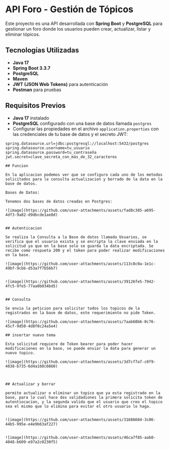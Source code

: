 # API Foro - Gestión de Tópicos

Este proyecto es una API desarrollada con **Spring Boot** y **PostgreSQL** para gestionar un foro donde los usuarios pueden crear, actualizar, listar y eliminar tópicos.

## Tecnologías Utilizadas

- **Java 17**
- **Spring Boot 3.3.7**
- **PostgreSQL**
- **Maven**
- **JWT (JSON Web Tokens)** para autenticación
- **Postman** para pruebas

## Requisitos Previos

- **Java 17** instalado
- **PostgreSQL** configurado con una base de datos llamada `postgres`
- Configurar las propiedades en el archivo `application.properties` con las credenciales de tu base de datos y el secreto JWT:

```properties
spring.datasource.url=jdbc:postgresql://localhost:5432/postgres
spring.datasource.username=tu_usuario
spring.datasource.password=tu_contraseña
jwt.secret=clave_secreta_con_más_de_32_caracteres

## Funcion

En la aplicacion podemos ver que se configuro cada uno de los metodos solicitados para la consulta actualizacion y borrado de la data en la base de datos.

Bases de Datos:

Tenemos dos bases de datos creadas en Postgres:

![image](https://github.com/user-attachments/assets/fad8c385-a695-4df3-9a82-d9dbcde1ae8d)


## Autenticacion

Se realiza la Consulta a la Base de datos llamada Usuarios, se verifica que el usuario exista y se encripta la clave enviada en la solicitud ya que en la base solo se guarda la data encriptada. Se recibe como respueta 200 y el token para poder realizar modificaciones en la base.

![image](https://github.com/user-attachments/assets/113c8c0a-1e1c-49bf-9cbb-d53a7f7b56b7)


![image](https://github.com/user-attachments/assets/39126fe5-7942-4fc5-9fe5-77aa0b034bd5)


## Consulta

Se envia la peticion para solicitar todos los topicos de la registrados en la base de datos, este requerimiento no pide Token.

![image](https://github.com/user-attachments/assets/7aab68b6-0c76-45cf-9d50-4d8f0c24a5e4)

## insertar nuevo tema

Esta solicitud requiere de Token bearer para poder hacer modificaciones en la base, se puede enviar la data para generar un nuevo topico.

![image](https://github.com/user-attachments/assets/3d7cf7a7-c0f9-4038-b735-6d4a160c0860)



## Actualizar y borrar

permite actualizar o eliminar un topico que ya esta registrado en la base, para lo cual hace dos validadiones la primera solicita token de autentiocacion, y la segunda valida que el usuario que creo el topico sea el mismo que lo elimina para evitar el otro usuario lo haga.


![image](https://github.com/user-attachments/assets/31686604-3c06-44b5-995e-e4e9b63af227)


![image](https://github.com/user-attachments/assets/46ca7f85-aab0-4048-b609-e97a2c0230f5)

 






 

